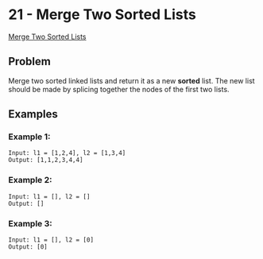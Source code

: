 # 21 - Merge Two Sorted Lists

[Merge Two Sorted Lists](https://leetcode.com/problems/merge-two-sorted-lists/)

## Problem

Merge two sorted linked lists and return it as a new **sorted** list. The new
list should be made by splicing together the nodes of the first two lists.

## Examples

### Example 1:
    Input: l1 = [1,2,4], l2 = [1,3,4]
    Output: [1,1,2,3,4,4]

### Example 2:
    Input: l1 = [], l2 = []
    Output: []

### Example 3:
    Input: l1 = [], l2 = [0]
    Output: [0]

